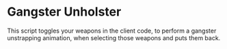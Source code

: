 # Gangster Unholster

This script toggles your weapons in the client code, to perform a gangster unstrapping animation, when selecting those weapons and puts them back.
